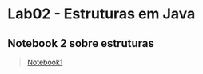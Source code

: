 # Lab02 - Estruturas em Java


## Notebook 2 sobre estruturas

>[Notebook1](lab02-java-estruturas-ra247021.ipynb) 
